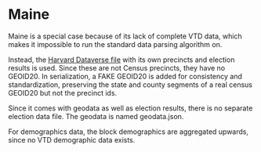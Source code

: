 # Maine

Maine is a special case because of its lack of complete VTD data, which makes it impossible to run the 
standard data parsing algorithm on. 

Instead, the [Harvard Dataverse file](https://dataverse.harvard.edu/file.xhtml?fileId=5739920&version=40.0) with
its own precincts and election results is used. Since these are not Census precincts, they have no GEOID20. 
In serialization, a FAKE GEOID20 is added for consistency and standardization, preserving the state and county segments of a real census GEOID20 but not the precinct ids. 

Since it comes with geodata as well as election results, there is no separate election data file. The geodata is named geodata.json.

For demographics data, the block demographics are aggregated upwards, since no VTD demographic data exists.  